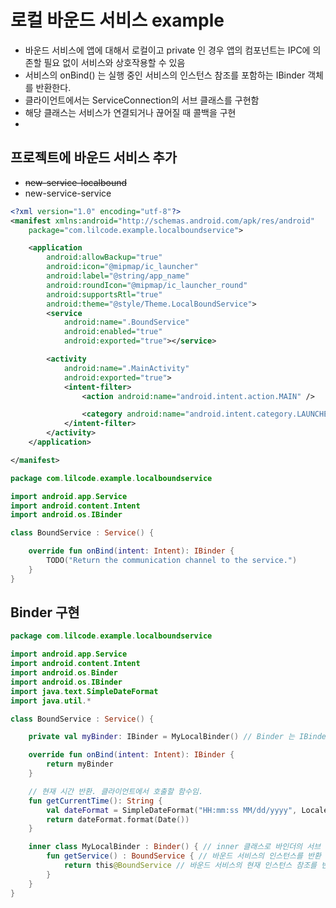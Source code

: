 # 로컬 바운드 서비스 example

- 바운드 서비스에 앱에 대해서 로컬이고 private 인 경우 앱의 컴포넌트는 IPC에 의존할 필요 없이 서비스와 상호작용할 수 있음
- 서비스의 onBind() 는 실행 중인 서비스의 인스턴스 참조를 포함하는 IBinder 객체를 반환한다.
- 클라이언트에서는 ServiceConnection의 서브 클래스를 구현함
- 해당 클래스는 서비스가 연결되거나 끊어질 때 콜백을 구현
- 

## 프로젝트에 바운드 서비스 추가 

- ~~new-service-localbound~~
- new-service-service

```xml
<?xml version="1.0" encoding="utf-8"?>
<manifest xmlns:android="http://schemas.android.com/apk/res/android"
    package="com.lilcode.example.localboundservice">

    <application
        android:allowBackup="true"
        android:icon="@mipmap/ic_launcher"
        android:label="@string/app_name"
        android:roundIcon="@mipmap/ic_launcher_round"
        android:supportsRtl="true"
        android:theme="@style/Theme.LocalBoundService">
        <service
            android:name=".BoundService"
            android:enabled="true"
            android:exported="true"></service>

        <activity
            android:name=".MainActivity"
            android:exported="true">
            <intent-filter>
                <action android:name="android.intent.action.MAIN" />

                <category android:name="android.intent.category.LAUNCHER" />
            </intent-filter>
        </activity>
    </application>

</manifest>
```

```kotlin
package com.lilcode.example.localboundservice

import android.app.Service
import android.content.Intent
import android.os.IBinder

class BoundService : Service() {

    override fun onBind(intent: Intent): IBinder {
        TODO("Return the communication channel to the service.")
    }
}
```

## Binder 구현

```kotlin
package com.lilcode.example.localboundservice

import android.app.Service
import android.content.Intent
import android.os.Binder
import android.os.IBinder
import java.text.SimpleDateFormat
import java.util.*

class BoundService : Service() {

    private val myBinder: IBinder = MyLocalBinder() // Binder 는 IBinder 의 서브 클래스

    override fun onBind(intent: Intent): IBinder {
        return myBinder
    }

    // 현재 시간 반환. 클라이언트에서 호출할 함수임.
    fun getCurrentTime(): String {
        val dateFormat = SimpleDateFormat("HH:mm:ss MM/dd/yyyy", Locale.US)
        return dateFormat.format(Date())
    }

    inner class MyLocalBinder : Binder() { // inner 클래스로 바인더의 서브 클래스 생성
        fun getService() : BoundService { // 바운드 서비스의 인스턴스를 반환 (클라이언트에서 사용)
            return this@BoundService // 바운드 서비스의 현재 인스턴스 참조를 반환한다.
        }
    }
}
```